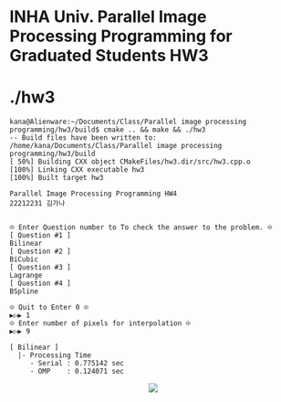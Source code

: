 # INHA Univ. Parallel Image Processing Programming for Graduated Students HW3

# ./hw3

```
kana@Alienware:~/Documents/Class/Parallel image processing programming/hw3/build$ cmake .. && make && ./hw3
-- Build files have been written to: /home/kana/Documents/Class/Parallel image processing programming/hw3/build
[ 50%] Building CXX object CMakeFiles/hw3.dir/src/hw3.cpp.o
[100%] Linking CXX executable hw3
[100%] Built target hw3

Parallel Image Processing Programming HW4
22212231 김가나


፨ Enter Question number to To check the answer to the problem. ፨
[ Question #1 ]
Bilinear
[ Question #2 ]
BiCubic
[ Question #3 ]
Lagrange
[ Question #4 ]
BSpline

፨ Quit to Enter 0 ፨
▶▷▶ 1
፨ Enter number of pixels for interpolation ፨
▶▷▶ 9

[ Bilinear ]
  |- Processing Time
     - Serial : 0.775142 sec
     - OMP    : 0.124071 sec

```

<p align="center">
  <img src="./result/Bilinear_dst.png"/>
</p>
